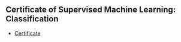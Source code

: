 ## Certificate of Supervised Machine Learning: Classification
* [Certificate](https://www.coursera.org/account/accomplishments/verify/SGVXA8WRU68Z)
